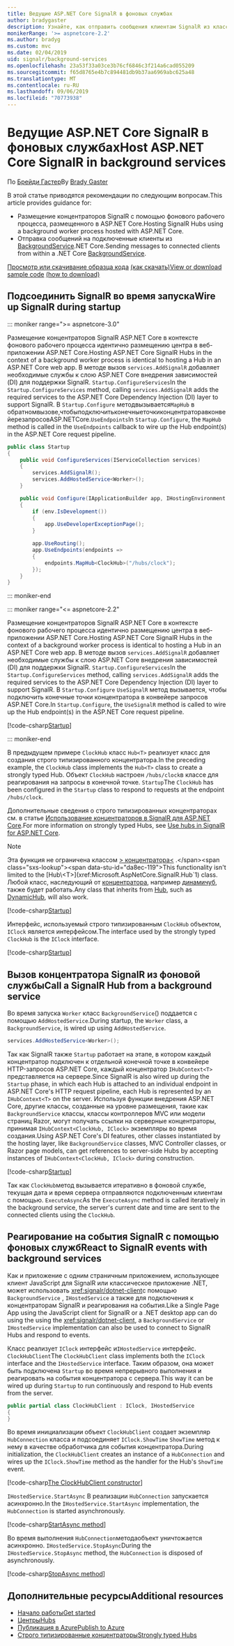 ```yaml
---
title: Ведущие ASP.NET Core SignalR в фоновых службах
author: bradygaster
description: Узнайте, как отправить сообщения клиентам SignalR из классов .NET Core BackgroundService.
monikerRange: '>= aspnetcore-2.2'
ms.author: bradyg
ms.custom: mvc
ms.date: 02/04/2019
uid: signalr/background-services
ms.openlocfilehash: 23a53f33a03ce3b76cf6846c3f214a6cad055209
ms.sourcegitcommit: f65d8765e4b7c894481db9b37aa6969abc625a48
ms.translationtype: MT
ms.contentlocale: ru-RU
ms.lasthandoff: 09/06/2019
ms.locfileid: "70773938"
---
```

# <a name="host-aspnet-core-signalr-in-background-services"></a><span data-ttu-id="da8ec-103">Ведущие ASP.NET Core SignalR в фоновых службах</span><span class="sxs-lookup"><span data-stu-id="da8ec-103">Host ASP.NET Core SignalR in background services</span></span>

<span data-ttu-id="da8ec-104">По [Брейди Гастер](https://twitter.com/bradygaster)</span><span class="sxs-lookup"><span data-stu-id="da8ec-104">By [Brady Gaster](https://twitter.com/bradygaster)</span></span>

<span data-ttu-id="da8ec-105">В этой статье приводятся рекомендации по следующим вопросам.</span><span class="sxs-lookup"><span data-stu-id="da8ec-105">This article provides guidance for:</span></span>

* <span data-ttu-id="da8ec-106">Размещение концентраторов SignalR с помощью фонового рабочего процесса, размещенного в ASP.NET Core.</span><span class="sxs-lookup"><span data-stu-id="da8ec-106">Hosting SignalR Hubs using a background worker process hosted with ASP.NET Core.</span></span>
* <span data-ttu-id="da8ec-107">Отправка сообщений на подключенные клиенты из [BackgroundService](xref:Microsoft.Extensions.Hosting.BackgroundService).NET Core.</span><span class="sxs-lookup"><span data-stu-id="da8ec-107">Sending messages to connected clients from within a .NET Core [BackgroundService](xref:Microsoft.Extensions.Hosting.BackgroundService).</span></span>

<span data-ttu-id="da8ec-108">[Просмотр или скачивание образца кода](https://github.com/aspnet/AspNetCore.Docs/tree/master/aspnetcore/signalr/background-service/sample/) [(как скачать)](xref:index#how-to-download-a-sample)</span><span class="sxs-lookup"><span data-stu-id="da8ec-108">[View or download sample code](https://github.com/aspnet/AspNetCore.Docs/tree/master/aspnetcore/signalr/background-service/sample/) [(how to download)](xref:index#how-to-download-a-sample)</span></span>

## <a name="wire-up-signalr-during-startup"></a><span data-ttu-id="da8ec-109">Подсоединить SignalR во время запуска</span><span class="sxs-lookup"><span data-stu-id="da8ec-109">Wire up SignalR during startup</span></span>

::: moniker range=">= aspnetcore-3.0"

<span data-ttu-id="da8ec-110">Размещение концентраторов SignalR ASP.NET Core в контексте фонового рабочего процесса идентично размещению центра в веб-приложении ASP.NET Core.</span><span class="sxs-lookup"><span data-stu-id="da8ec-110">Hosting ASP.NET Core SignalR Hubs in the context of a background worker process is identical to hosting a Hub in an ASP.NET Core web app.</span></span> <span data-ttu-id="da8ec-111">В методе вызов `services.AddSignalR` добавляет необходимые службы к слою ASP.NET Core внедрения зависимостей (DI) для поддержки SignalR. `Startup.ConfigureServices`</span><span class="sxs-lookup"><span data-stu-id="da8ec-111">In the `Startup.ConfigureServices` method, calling `services.AddSignalR` adds the required services to the ASP.NET Core Dependency Injection (DI) layer to support SignalR.</span></span> <span data-ttu-id="da8ec-112">В `Startup.Configure` методвызывается`MapHub` в обратномвызове,чтобыподключитьконечныеточкиконцентраторавконвейерезапросовASP.NETCore.`UseEndpoints`</span><span class="sxs-lookup"><span data-stu-id="da8ec-112">In `Startup.Configure`, the `MapHub` method is called in the `UseEndpoints` callback to wire up the Hub endpoint(s) in the ASP.NET Core request pipeline.</span></span>

```csharp
public class Startup
{
    public void ConfigureServices(IServiceCollection services)
    {
        services.AddSignalR();
        services.AddHostedService<Worker>();
    }

    public void Configure(IApplicationBuilder app, IHostingEnvironment env)
    {
        if (env.IsDevelopment())
        {
            app.UseDeveloperExceptionPage();
        }

        app.UseRouting();
        app.UseEndpoints(endpoints =>
        {
            endpoints.MapHub<ClockHub>("/hubs/clock");
        });
    }
}
```

::: moniker-end

::: moniker range="<= aspnetcore-2.2"

<span data-ttu-id="da8ec-113">Размещение концентраторов SignalR ASP.NET Core в контексте фонового рабочего процесса идентично размещению центра в веб-приложении ASP.NET Core.</span><span class="sxs-lookup"><span data-stu-id="da8ec-113">Hosting ASP.NET Core SignalR Hubs in the context of a background worker process is identical to hosting a Hub in an ASP.NET Core web app.</span></span> <span data-ttu-id="da8ec-114">В методе вызов `services.AddSignalR` добавляет необходимые службы к слою ASP.NET Core внедрения зависимостей (DI) для поддержки SignalR. `Startup.ConfigureServices`</span><span class="sxs-lookup"><span data-stu-id="da8ec-114">In the `Startup.ConfigureServices` method, calling `services.AddSignalR` adds the required services to the ASP.NET Core Dependency Injection (DI) layer to support SignalR.</span></span> <span data-ttu-id="da8ec-115">В `Startup.Configure` `UseSignalR` метод вызывается, чтобы подключить конечные точки концентратора в конвейере запросов ASP.NET Core.</span><span class="sxs-lookup"><span data-stu-id="da8ec-115">In `Startup.Configure`, the `UseSignalR` method is called to wire up the Hub endpoint(s) in the ASP.NET Core request pipeline.</span></span>

[!code-csharp[Startup](background-service/sample/Server/Startup.cs?name=Startup)]

::: moniker-end

<span data-ttu-id="da8ec-116">В предыдущем примере `ClockHub` класс `Hub<T>` реализует класс для создания строго типизированного концентратора.</span><span class="sxs-lookup"><span data-stu-id="da8ec-116">In the preceding example, the `ClockHub` class implements the `Hub<T>` class to create a strongly typed Hub.</span></span> <span data-ttu-id="da8ec-117">Объект `ClockHub` настроен `/hubs/clock`в классе для реагирования на запросы в конечной точке. `Startup`</span><span class="sxs-lookup"><span data-stu-id="da8ec-117">The `ClockHub` has been configured in the `Startup` class to respond to requests at the endpoint `/hubs/clock`.</span></span>

<span data-ttu-id="da8ec-118">Дополнительные сведения о строго типизированных концентраторах см. в статье [Использование концентраторов в SignalR для ASP.NET Core](xref:signalr/hubs#strongly-typed-hubs).</span><span class="sxs-lookup"><span data-stu-id="da8ec-118">For more information on strongly typed Hubs, see [Use hubs in SignalR for ASP.NET Core](xref:signalr/hubs#strongly-typed-hubs).</span></span>

> [!NOTE]
> <span data-ttu-id="da8ec-119">Эта функция не ограничена классом [> концентратора\<](xref:Microsoft.AspNetCore.SignalR.Hub`1) .</span><span class="sxs-lookup"><span data-stu-id="da8ec-119">This functionality isn't limited to the [Hub\<T>](xref:Microsoft.AspNetCore.SignalR.Hub`1) class.</span></span> <span data-ttu-id="da8ec-120">Любой класс, наследующий от [концентратора](xref:Microsoft.AspNetCore.SignalR.Hub), например [динамичуб](xref:Microsoft.AspNetCore.SignalR.DynamicHub), также будет работать.</span><span class="sxs-lookup"><span data-stu-id="da8ec-120">Any class that inherits from [Hub](xref:Microsoft.AspNetCore.SignalR.Hub), such as [DynamicHub](xref:Microsoft.AspNetCore.SignalR.DynamicHub), will also work.</span></span>

[!code-csharp[Startup](background-service/sample/Server/ClockHub.cs?name=ClockHub)]

<span data-ttu-id="da8ec-121">Интерфейс, используемый строго типизированным `ClockHub` объектом, `IClock` является интерфейсом.</span><span class="sxs-lookup"><span data-stu-id="da8ec-121">The interface used by the strongly typed `ClockHub` is the `IClock` interface.</span></span>

[!code-csharp[Startup](background-service/sample/HubServiceInterfaces/IClock.cs?name=IClock)]

## <a name="call-a-signalr-hub-from-a-background-service"></a><span data-ttu-id="da8ec-122">Вызов концентратора SignalR из фоновой службы</span><span class="sxs-lookup"><span data-stu-id="da8ec-122">Call a SignalR Hub from a background service</span></span>

<span data-ttu-id="da8ec-123">Во время запуска `Worker` класс `BackgroundService`() поддается с помощью `AddHostedService`.</span><span class="sxs-lookup"><span data-stu-id="da8ec-123">During startup, the `Worker` class, a `BackgroundService`, is wired up using `AddHostedService`.</span></span>

```csharp
services.AddHostedService<Worker>();
```

<span data-ttu-id="da8ec-124">Так как SignalR также `Startup` работает на этапе, в котором каждый концентратор подключен к отдельной конечной точке в конвейере HTTP-запросов ASP.NET Core, каждый концентратор `IHubContext<T>` представляется на сервере.</span><span class="sxs-lookup"><span data-stu-id="da8ec-124">Since SignalR is also wired up during the `Startup` phase, in which each Hub is attached to an individual endpoint in ASP.NET Core's HTTP request pipeline, each Hub is represented by an `IHubContext<T>` on the server.</span></span> <span data-ttu-id="da8ec-125">Используя функции внедрения ASP.NET Core, другие классы, созданные на уровне размещения, такие как `BackgroundService` классы, классы контроллеров MVC или модели страниц Razor, могут получать ссылки на серверные концентраторы, принимая `IHubContext<ClockHub, IClock>` экземпляры во время создания.</span><span class="sxs-lookup"><span data-stu-id="da8ec-125">Using ASP.NET Core's DI features, other classes instantiated by the hosting layer, like `BackgroundService` classes, MVC Controller classes, or Razor page models, can get references to server-side Hubs by accepting instances of `IHubContext<ClockHub, IClock>` during construction.</span></span>

[!code-csharp[Startup](background-service/sample/Server/Worker.cs?name=Worker)]

<span data-ttu-id="da8ec-126">Так как `ClockHub`метод вызывается итеративно в фоновой службе, текущая дата и время сервера отправляются подключенным клиентам с помощью. `ExecuteAsync`</span><span class="sxs-lookup"><span data-stu-id="da8ec-126">As the `ExecuteAsync` method is called iteratively in the background service, the server's current date and time are sent to the connected clients using the `ClockHub`.</span></span>

## <a name="react-to-signalr-events-with-background-services"></a><span data-ttu-id="da8ec-127">Реагирование на события SignalR с помощью фоновых служб</span><span class="sxs-lookup"><span data-stu-id="da8ec-127">React to SignalR events with background services</span></span>

<span data-ttu-id="da8ec-128">Как и приложение с одним страничным приложением, использующее клиент JavaScript для SignalR или классическое приложение .NET, может использовать <xref:signalr/dotnet-client>с помощью `BackgroundService` , `IHostedService` а также для подключения к концентраторам SignalR и реагирования на события.</span><span class="sxs-lookup"><span data-stu-id="da8ec-128">Like a Single Page App using the JavaScript client for SignalR or a .NET desktop app can do using the using the <xref:signalr/dotnet-client>, a `BackgroundService` or `IHostedService` implementation can also be used to connect to SignalR Hubs and respond to events.</span></span>

<span data-ttu-id="da8ec-129">Класс реализует `IClock` интерфейс и`IHostedService` интерфейс. `ClockHubClient`</span><span class="sxs-lookup"><span data-stu-id="da8ec-129">The `ClockHubClient` class implements both the `IClock` interface and the `IHostedService` interface.</span></span> <span data-ttu-id="da8ec-130">Таким образом, она может быть подключена `Startup` во время непрерывного выполнения и реагировать на события концентратора с сервера.</span><span class="sxs-lookup"><span data-stu-id="da8ec-130">This way it can be wired up during `Startup` to run continuously and respond to Hub events from the server.</span></span>

```csharp
public partial class ClockHubClient : IClock, IHostedService
{
}
```

<span data-ttu-id="da8ec-131">Во время инициализации объект `ClockHubClient` создает экземпляр `HubConnection` класса и подсоединяет `IClock.ShowTime` `ShowTime` метод к нему в качестве обработчика для события концентратора.</span><span class="sxs-lookup"><span data-stu-id="da8ec-131">During initialization, the `ClockHubClient` creates an instance of a `HubConnection` and wires up the `IClock.ShowTime` method as the handler for the Hub's `ShowTime` event.</span></span>

[!code-csharp[The ClockHubClient constructor](background-service/sample/Clients.ConsoleTwo/ClockHubClient.cs?name=ClockHubClientCtor)]

<span data-ttu-id="da8ec-132">`IHostedService.StartAsync` В реализации `HubConnection` запускается асинхронно.</span><span class="sxs-lookup"><span data-stu-id="da8ec-132">In the `IHostedService.StartAsync` implementation, the `HubConnection` is started asynchronously.</span></span>

[!code-csharp[StartAsync method](background-service/sample/Clients.ConsoleTwo/ClockHubClient.cs?name=StartAsync)]

<span data-ttu-id="da8ec-133">Во время выполнения `HubConnection`методаобъект уничтожается асинхронно. `IHostedService.StopAsync`</span><span class="sxs-lookup"><span data-stu-id="da8ec-133">During the `IHostedService.StopAsync` method, the `HubConnection` is disposed of asynchronously.</span></span>

[!code-csharp[StopAsync method](background-service/sample/Clients.ConsoleTwo/ClockHubClient.cs?name=StopAsync)]

## <a name="additional-resources"></a><span data-ttu-id="da8ec-134">Дополнительные ресурсы</span><span class="sxs-lookup"><span data-stu-id="da8ec-134">Additional resources</span></span>

* [<span data-ttu-id="da8ec-135">Начало работы</span><span class="sxs-lookup"><span data-stu-id="da8ec-135">Get started</span></span>](xref:tutorials/signalr)
* [<span data-ttu-id="da8ec-136">Центры</span><span class="sxs-lookup"><span data-stu-id="da8ec-136">Hubs</span></span>](xref:signalr/hubs)
* [<span data-ttu-id="da8ec-137">Публикация в Azure</span><span class="sxs-lookup"><span data-stu-id="da8ec-137">Publish to Azure</span></span>](xref:signalr/publish-to-azure-web-app)
* [<span data-ttu-id="da8ec-138">Строго типизированные концентраторы</span><span class="sxs-lookup"><span data-stu-id="da8ec-138">Strongly typed Hubs</span></span>](xref:signalr/hubs#strongly-typed-hubs)
